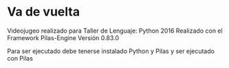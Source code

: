 # Va de vuelta
Videojugeo realizado para Taller de Lenguaje: Python 2016
Realizado con el Framework Pilas-Engine Versión 0.83.0

Para ser ejecutado debe tenerse instalado Python y Pilas y ser ejecutado con Pilas

